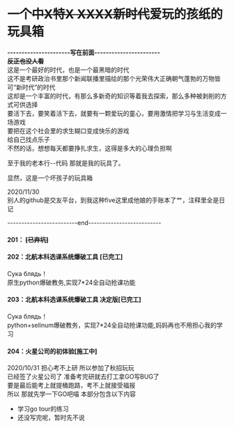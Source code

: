 # 一个<del>中X特X XXXX新时代</del>爱玩的孩纸的玩具箱
<strong>----------------------写在前面-----------------------<br>
<del>反正也没人看</del>
</strong><br>
这是一个最好的时代，也是一个最黑暗的时代<br>
这不是考研政治书里那个新闻联播里描绘的那个光荣伟大正确朝气蓬勃的万物皆可“新时代”的时代<br>
这却是一个丰富的时代，有那么多新奇的知识等着我去探索，那么多种被剥削的方式可供选择<br>
要活下去，要笑着活下去，就要有一颗爱玩的童心，要用激情把学习与生活变成一场游戏<br>
要把在这个社会里的求生糊口变成快乐的游戏<br>
给自己找点乐子<br>
不然的话，想想每天都要挣扎求生，这得是多大的心理负担啊<br>

至于我的老本行--代码 那就是我的玩具了。<br>

显然，这是一个坏孩子的玩具箱<br>

2020/11/30<br>
别人的github是交友平台，到我这种five这里成他娘的手账本了艹，注释里全是日记<br>

-------------------------end--------------------------
#### 201： <del>\[已弃坑\]</del>

#### 202：北航本科选课系统爆破工具 \[已完工\]
Сука блядь！<br>
原生python爆破教务,实现7\*24全自动抢课功能

#### 203：北航本科选课系统爆破工具 决定版\[已完工\]
Сука блядь！<br>
python+selinum爆破教务，实现7\*24全自动抢课功能,妈妈再也不用担心我的学习

#### 204：火星公司的初体验\[施工中\]
2020/10/31 担心考不上研 所以参加了秋招玩玩<br>
已经签了火星公司了 准备考完研就去打工拿GO写BUG了<br>
要是最后能考上就提桶跑路，考不上就接受福报<br>
所以 那就先学一下GO吧喵
本部分包含以下内容
- 学习go tour的练习
- 还没写完呢，暂时先不说

